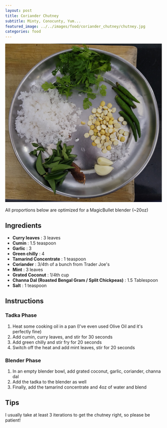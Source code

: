 ```yaml
---
layout: post
title: Coriander Chutney
subtitle: Minty, Conocunty, Yum...
featured_image: ../../images/food/coriander_chutney/chutney.jpg
categories: food
---
```


<img src="/images/food/coriander_chutney/chutney.jpg" alt="Coriander Chutney" width="600">

All proportions below are optimized for a MagicBullet blender (~20oz)

## Ingredients

- **Curry leaves** : 3 leaves
- **Cumin** : 1.5 teaspoon
- **Garlic** : 3
- **Green chilly** : 4
- **Tamarind Concentrate** : 1 teaspoon
- **Coriander** : 3/4th of a bunch from Trader Joe's
- **Mint** : 3 leaves
- **Grated Coconut** : 1/4th cup
- **Channa Dal (Roasted Bengal Gram / Split Chickpeas)** : 1.5 Tablespoon
- **Salt** : 1 teaspoon

## Instructions

### Tadka Phase
1. Heat some cooking oil in a pan (I've even used Olive Oil and it's perfectly fine)
2. Add cumin, curry leaves, and stir for 30 seconds
3. Add green chilly and stir fry for 20 seconds
4. Switch off the heat and add mint leaves, stir for 20 seconds

### Blender Phase
1. In an empty blender bowl, add grated coconut, garlic, coriander, channa dal
2. Add the tadka to the blender as well
3. Finally, add the tamarind concentrate and 4oz of water and blend

## Tips

I usually take at least 3 iterations to get the chutney right, so please be patient!